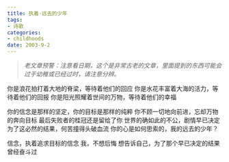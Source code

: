 ```yaml
---
title: 执着·远去的少年
tags:
- 诗歌
categories:
- childhoods
date: 2003-9-2
---
```


> *老文章预警：注意看日期，这个是非常古老的文章，里面提到的东西可能会过于幼稚或已经过时，请注意分辨。*

你是浪花拍打着大地的脊梁，等待着他们的回应
 你是水花丰富着大海的活力，等待着他们的回报
 你是阳光照耀着世间的万物，等待着他们的幸福

你的信念是那样的坚定，你的目标是那样的纯粹
 你不顾一切地向前进，忘却万物的奔向目标
 最后失败者的桂冠还是留给了你
 世界的确如此的不公，剧情早已决定
 为了这必然的结果，何苦撞得头破血流
 你的心是如何思索的，我的远去的少年？

信念，执着追求目标的信念
 我，不想后悔
 想告诉自己，为了那个早已决定的结果曾经奋斗过



